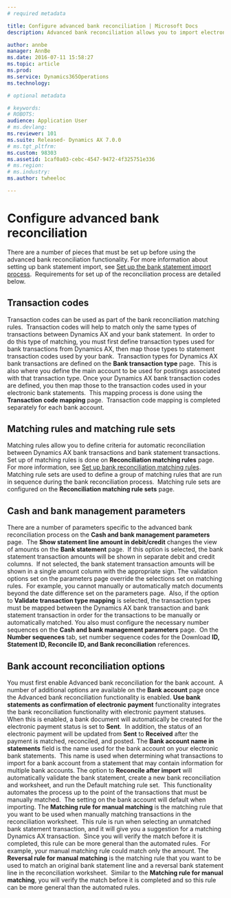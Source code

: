 ```yaml
---
# required metadata

title: Configure advanced bank reconciliation | Microsoft Docs
description: Advanced bank reconciliation allows you to import electronic bank statements and automatically reconcile with bank transactions in Microsoft Dynamics AX.  This article will explain the set up processes for reconciliation. 

author: annbe
manager: AnnBe
ms.date: 2016-07-11 15:58:27
ms.topic: article
ms.prod: 
ms.service: Dynamics365Operations
ms.technology: 

# optional metadata

# keywords: 
# ROBOTS: 
audience: Application User
# ms.devlang: 
ms.reviewer: 101
ms.suite: Released- Dynamics AX 7.0.0
# ms.tgt_pltfrm: 
ms.custom: 98303
ms.assetid: 1caf0a03-cebc-4547-9472-4f325751e336
# ms.region: 
# ms.industry: 
ms.author: twheeloc

---
```


# Configure advanced bank reconciliation

There are a number of pieces that must be set up before using the advanced bank reconciliation functionality. For more information about setting up bank statement import, see [Set up the bank statement import process](http://ax.help.dynamics.com/en/wiki/set-up-the-advanced-bank-reconciliation-import-process/).  Requirements for set up of the reconciliation process are detailed below.

## Transaction codes
Transaction codes can be used as part of the bank reconciliation matching rules.  Transaction codes will help to match only the same types of transactions between Dynamics AX and your bank statement.  In order to do this type of matching, you must first define transaction types used for bank transactions from Dynamics AX, then map those types to statement transaction codes used by your bank.  Transaction types for Dynamics AX bank transactions are defined on the **Bank transaction type** page.  This is also where you define the main account to be used for postings associated with that transaction type. Once your Dynamics AX bank transaction codes are defined, you then map those to the transaction codes used in your electronic bank statements.  This mapping process is done using the **Transaction code mapping** page.  Transaction code mapping is completed separately for each bank account.

## Matching rules and matching rule sets
Matching rules allow you to define criteria for automatic reconciliation between Dynamics AX bank transactions and bank statement transactions.  Set up of matching rules is done on **Reconciliation matching rules** page.  For more information, see [Set up bank reconciliation matching rules](http://ax.help.dynamics.com/en/wiki/set-up-bank-reconciliation-matching-rules/). Matching rule sets are used to define a group of matching rules that are run in sequence during the bank reconciliation process.  Matching rule sets are configured on the **Reconciliation matching rule sets** page.

## Cash and bank management parameters
There are a number of parameters specific to the advanced bank reconciliation process on the **Cash and bank management parameters** page.  The **Show statement line amount in debit/credit** changes the view of amounts on the **Bank statement** page.  If this option is selected, the bank statement transaction amounts will be shown in separate debit and credit columns.  If not selected, the bank statement transaction amounts will be shown in a single amount column with the appropriate sign. The validation options set on the parameters page override the selections set on matching rules.  For example, you cannot manually or automatically match documents beyond the date difference set on the parameters page.  Also, if the option to **Validate transaction type mapping** is selected, the transaction types must be mapped between the Dynamics AX bank transaction and bank statement transaction in order for the transactions to be manually or automatically matched. You also must configure the necessary number sequences on the **Cash and bank management parameters** page.  On the **Number sequences** tab, set number sequence codes for the Download **ID, Statement ID, Reconcile ID, and Bank reconciliation** references.

## Bank account reconciliation options
You must first enable Advanced bank reconciliation for the bank account.  A number of additional options are available on the **Bank account** page once the Advanced bank reconciliation functionality is enabled. **Use bank statements as confirmation of electronic payment** functionality integrates the bank reconciliation functionality with electronic payment statuses.  When this is enabled, a bank document will automatically be created for the electronic payment status is set to **Sent**.  In addition, the status of an electronic payment will be updated from **Sent** to **Received** after the payment is matched, reconciled, and posted. The **Bank account name in statements** field is the name used for the bank account on your electronic bank statements.  This name is used when determining what transactions to import for a bank account from a statement that may contain information for multiple bank accounts. The option to **Reconcile after import** will automatically validate the bank statement, create a new bank reconciliation and worksheet, and run the Default matching rule set.  This functionality automates the process up to the point of the transactions that must be manually matched.  The setting on the bank account will default when importing. The **Matching rule for manual matching** is the matching rule that you want to be used when manually matching transactions in the reconciliation worksheet.  This rule is run when selecting an unmatched bank statement transaction, and it will give you a suggestion for a matching Dynamics AX transaction.  Since you will verify the match before it is completed, this rule can be more general than the automated rules.  For example, your manual matching rule could match only the amount. The **Reversal rule for manual matching** is the matching rule that you want to be used to match an original bank statement line and a reversal bank statement line in the reconciliation worksheet.  Similar to the **Matching rule for manual matching**, you will verify the match before it is completed and so this rule can be more general than the automated rules.

